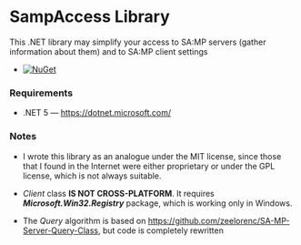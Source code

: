 # SampAccess Library
This .NET library may simplify your access to SA:MP servers (gather information about them) and to SA:MP client settings
- [![NuGet](https://img.shields.io/github/v/release/emildalalyan/SampAccess?sort=semver&style=flat-square)](https://www.nuget.org/packages/SampAccess)

### Requirements
  - .NET 5 — https://dotnet.microsoft.com/

### Notes
- I wrote this library as an analogue under the MIT license, since those that I found in the Internet were either proprietary or under the GPL license, which is not always suitable.

- *Client* class **IS NOT CROSS-PLATFORM**. It requires ***Microsoft.Win32.Registry*** package, which is working only in Windows.

- The *Query* algorithm is based on https://github.com/zeelorenc/SA-MP-Server-Query-Class, but code is completely rewritten 
